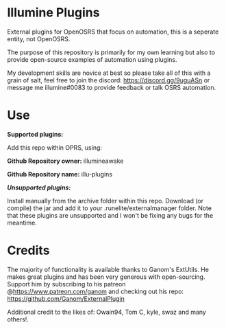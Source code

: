 # Illumine Plugins

External plugins for OpenOSRS that focus on automation, this is a seperate entity, not OpenOSRS.

The purpose of this repository is primarily for my own learning but also to provide open-source examples of automation using plugins. 

My development skills are novice at best so please take all of this with a grain of salt, feel free to join the discord: https://discord.gg/9uguASn or message me illumine#0083 to provide feedback or talk OSRS automation.

# Use

**Supported plugins:**

Add this repo within OPRS, using:

**Github Repository owner:** illumineawake

**Github Repository name:** illu-plugins

**_Unsupported plugins:_**

Install manually from the archive folder within this repo. Download (or compile) the jar and add it to your .runelite/externalmanager folder. Note that these plugins are unsupported and I won't be fixing any bugs for the meantime.

# Credits

The majority of functionality is available thanks to Ganom's ExtUtils. He makes great plugins and has been very generous with open-sourcing. Support him by subscribing to his patreon @https://www.patreon.com/ganom and checking out his repo: https://github.com/Ganom/ExternalPlugin

Additional credit to the likes of: Owain94, Tom C, kyle, swaz and many others!.
